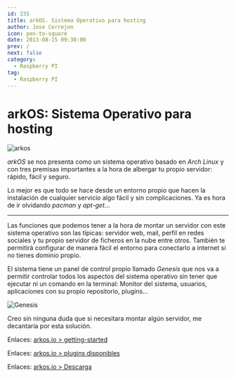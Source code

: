 ```yaml
---
id: 235
title: arkOS. Sistema Operativo para hosting
author: Jose Cerrejon
icon: pen-to-square
date: 2013-08-15 09:30:00
prev: /
next: false
category:
  - Raspberry PI
tag:
  - Raspberry PI
---
```


# arkOS: Sistema Operativo para hosting

![arkos](/images/arkos.jpg)

*arkOS* se nos presenta como un sistema operativo basado en *Arch Linux* y con tres premisas importantes a la hora de albergar tu propio servidor: rápido, fácil y seguro.

Lo mejor es que todo se hace desde un entorno propio que hacen la instalación de cualquier servicio algo fácil y sin complicaciones. Ya es hora de ir olvidando *pacman* y *apt-get*...

- - -
Las funciones que podemos tener a la hora de montar un servidor con este sistema operativo son las típicas: servidor web, mail, perfil en redes sociales y tu propio servidor de ficheros en la nube entre otros. También te permitirá configurar de manera fácil el entorno para conectarlo a internet si no tienes dominio propio.

El sistema tiene un panel de control propio llamado *Genesis* que nos va a permitir controlar todos los aspectos del sistema operativo sin tener que ejecutar ni un comando en la terminal: Monitor del sistema, usuarios, aplicaciones con su propio repositorio, plugins...

![Genesis](/images/2013/08/arkos1.jpg)

Creo sin ninguna duda que si necesitara montar algún servidor, me decantaría por esta solución.

Enlaces: [arkos.io > getting-started](https://arkos.io/doc/getting-started/)

Enlaces: [arkos.io > plugins disponibles](https://arkos.io/genesis/plugins)

Enlaces: [arkos.io > Descarga](https://arkos.io/downloads/)
